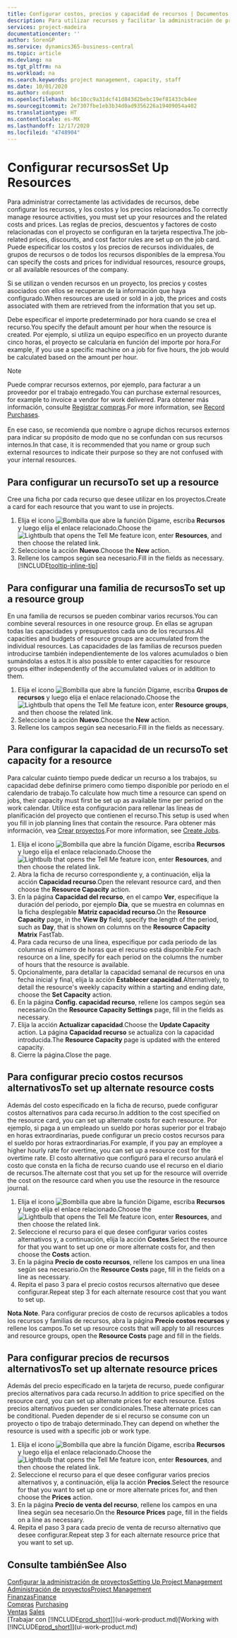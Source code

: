 ```yaml
---
title: Configurar costos, precios y capacidad de recursos | Documentos de Microsoft
description: Para utilizar recursos y facilitar la administración de proyectos, especifique costes y precios para recursos individuales o grupos de recursos, y configure la capacidad de recursos.
services: project-madeira
documentationcenter: ''
author: SorenGP
ms.service: dynamics365-business-central
ms.topic: article
ms.devlang: na
ms.tgt_pltfrm: na
ms.workload: na
ms.search.keywords: project management, capacity, staff
ms.date: 10/01/2020
ms.author: edupont
ms.openlocfilehash: b6c10cc9a31dcf41d843d2bebc19ef81433cb4ee
ms.sourcegitcommit: 2e7307fbe1eb3b34d0ad9356226a19409054a402
ms.translationtype: HT
ms.contentlocale: es-MX
ms.lasthandoff: 12/17/2020
ms.locfileid: "4748904"
---
```

# <a name="set-up-resources"></a><span data-ttu-id="15b5c-103">Configurar recursos</span><span class="sxs-lookup"><span data-stu-id="15b5c-103">Set Up Resources</span></span>
<span data-ttu-id="15b5c-104">Para administrar correctamente las actividades de recursos, debe configurar los recursos, y los costos y los precios relacionados.</span><span class="sxs-lookup"><span data-stu-id="15b5c-104">To correctly manage resource activities, you must set up your resources and the related costs and prices.</span></span> <span data-ttu-id="15b5c-105">Las reglas de precios, descuentos y factores de costo relacionadas con el proyecto se configuran en la tarjeta respectiva.</span><span class="sxs-lookup"><span data-stu-id="15b5c-105">The job-related prices, discounts, and cost factor rules are set up on the job card.</span></span> <span data-ttu-id="15b5c-106">Puede especificar los costos y los precios de recursos individuales, de grupos de recursos o de todos los recursos disponibles de la empresa.</span><span class="sxs-lookup"><span data-stu-id="15b5c-106">You can specify the costs and prices for individual resources, resource groups, or all available resources of the company.</span></span>

<span data-ttu-id="15b5c-107">Si se utilizan o venden recursos en un proyecto, los precios y costes asociados con ellos se recuperan de la información que haya configurado.</span><span class="sxs-lookup"><span data-stu-id="15b5c-107">When resources are used or sold in a job, the prices and costs associated with them are retrieved from the information that you set up.</span></span>

<span data-ttu-id="15b5c-108">Debe especificar el importe predeterminado por hora cuando se crea el recurso.</span><span class="sxs-lookup"><span data-stu-id="15b5c-108">You specify the default amount per hour when the resource is created.</span></span> <span data-ttu-id="15b5c-109">Por ejemplo, si utiliza un equipo específico en un proyecto durante cinco horas, el proyecto se calcularía en función del importe por hora.</span><span class="sxs-lookup"><span data-stu-id="15b5c-109">For example, if you use a specific machine on a job for five hours, the job would be calculated based on the amount per hour.</span></span>

> [!NOTE]
> <span data-ttu-id="15b5c-110">Puede comprar recursos externos, por ejemplo, para facturar a un proveedor por el trabajo entregado.</span><span class="sxs-lookup"><span data-stu-id="15b5c-110">You can purchase external resources, for example to invoice a vendor for work delivered.</span></span> <span data-ttu-id="15b5c-111">Para obtener más información, consulte [Registrar compras](purchasing-how-record-purchases.md).</span><span class="sxs-lookup"><span data-stu-id="15b5c-111">For more information, see [Record Purchases](purchasing-how-record-purchases.md).</span></span><br /><br />
> <span data-ttu-id="15b5c-112">En ese caso, se recomienda que nombre o agrupe dichos recursos externos para indicar su propósito de modo que no se confundan con sus recursos internos.</span><span class="sxs-lookup"><span data-stu-id="15b5c-112">In that case, it is recommended that you name or group such external resources to indicate their purpose so they are not confused with your internal resources.</span></span>

## <a name="to-set-up-a-resource"></a><span data-ttu-id="15b5c-113">Para configurar un recurso</span><span class="sxs-lookup"><span data-stu-id="15b5c-113">To set up a resource</span></span>
<span data-ttu-id="15b5c-114">Cree una ficha por cada recurso que desee utilizar en los proyectos.</span><span class="sxs-lookup"><span data-stu-id="15b5c-114">Create a card for each resource that you want to use in projects.</span></span>

1. <span data-ttu-id="15b5c-115">Elija el icono ![Bombilla que abre la función Dígame](media/ui-search/search_small.png "Dígame qué desea hacer"), escriba **Recursos** y luego elija el enlace relacionado.</span><span class="sxs-lookup"><span data-stu-id="15b5c-115">Choose the ![Lightbulb that opens the Tell Me feature](media/ui-search/search_small.png "Tell me what you want to do") icon, enter **Resources**, and then choose the related link.</span></span>
2. <span data-ttu-id="15b5c-116">Seleccione la acción **Nuevo**.</span><span class="sxs-lookup"><span data-stu-id="15b5c-116">Choose the **New** action.</span></span>
3. <span data-ttu-id="15b5c-117">Rellene los campos según sea necesario.</span><span class="sxs-lookup"><span data-stu-id="15b5c-117">Fill in the fields as necessary.</span></span> [!INCLUDE[tooltip-inline-tip](includes/tooltip-inline-tip_md.md)]  

## <a name="to-set-up-a-resource-group"></a><span data-ttu-id="15b5c-118">Para configurar una familia de recursos</span><span class="sxs-lookup"><span data-stu-id="15b5c-118">To set up a resource group</span></span>
<span data-ttu-id="15b5c-119">En una familia de recursos se pueden combinar varios recursos.</span><span class="sxs-lookup"><span data-stu-id="15b5c-119">You can combine several resources in one resource group.</span></span> <span data-ttu-id="15b5c-120">En ellas se agrupan todas las capacidades y presupuestos cada uno de los recursos.</span><span class="sxs-lookup"><span data-stu-id="15b5c-120">All capacities and budgets of resource groups are accumulated from the individual resources.</span></span> <span data-ttu-id="15b5c-121">Las capacidades de las familias de recursos pueden introducirse también independientemente de los valores acumulados o bien sumándolas a estos.</span><span class="sxs-lookup"><span data-stu-id="15b5c-121">It is also possible to enter capacities for resource groups either independently of the accumulated values or in addition to them.</span></span>

1. <span data-ttu-id="15b5c-122">Elija el icono ![Bombilla que abre la función Dígame](media/ui-search/search_small.png "Dígame qué desea hacer"), escriba **Grupos de recursos** y luego elija el enlace relacionado.</span><span class="sxs-lookup"><span data-stu-id="15b5c-122">Choose the ![Lightbulb that opens the Tell Me feature](media/ui-search/search_small.png "Tell me what you want to do") icon, enter **Resource groups**, and then choose the related link.</span></span>
2. <span data-ttu-id="15b5c-123">Seleccione la acción **Nuevo**.</span><span class="sxs-lookup"><span data-stu-id="15b5c-123">Choose the **New** action.</span></span>
3. <span data-ttu-id="15b5c-124">Rellene los campos según sea necesario.</span><span class="sxs-lookup"><span data-stu-id="15b5c-124">Fill in the fields as necessary.</span></span>

## <a name="to-set-capacity-for-a-resource"></a><span data-ttu-id="15b5c-125">Para configurar la capacidad de un recurso</span><span class="sxs-lookup"><span data-stu-id="15b5c-125">To set capacity for a resource</span></span>
<span data-ttu-id="15b5c-126">Para calcular cuánto tiempo puede dedicar un recurso a los trabajos, su capacidad debe definirse primero como tiempo disponible por periodo en el calendario de trabajo.</span><span class="sxs-lookup"><span data-stu-id="15b5c-126">To calculate how much time a resource can spend on jobs, their capacity must first be set up as available time per period on the work calendar.</span></span> <span data-ttu-id="15b5c-127">Utilice esta configuración para rellenar las líneas de planificación del proyecto que contienen el recurso.</span><span class="sxs-lookup"><span data-stu-id="15b5c-127">This setup is used when you fill in job planning lines that contain the resource.</span></span> <span data-ttu-id="15b5c-128">Para obtener más información, vea [Crear proyectos](projects-how-create-jobs.md).</span><span class="sxs-lookup"><span data-stu-id="15b5c-128">For more information, see [Create Jobs](projects-how-create-jobs.md).</span></span>

1. <span data-ttu-id="15b5c-129">Elija el icono ![Bombilla que abre la función Dígame](media/ui-search/search_small.png "Dígame qué desea hacer"), escriba **Recursos** y luego elija el enlace relacionado.</span><span class="sxs-lookup"><span data-stu-id="15b5c-129">Choose the ![Lightbulb that opens the Tell Me feature](media/ui-search/search_small.png "Tell me what you want to do") icon, enter **Resources**, and then choose the related link.</span></span>
2. <span data-ttu-id="15b5c-130">Abra la ficha de recurso correspondiente y, a continuación, elija la acción **Capacidad recurso**.</span><span class="sxs-lookup"><span data-stu-id="15b5c-130">Open the relevant resource card, and then choose the **Resource Capacity** action.</span></span>
3. <span data-ttu-id="15b5c-131">En la página **Capacidad del recurso**, en el campo **Ver**, especifique la duración del periodo, por ejemplo **Día**, que se muestra en columnas en la ficha desplegable **Matriz capacidad recurso**.</span><span class="sxs-lookup"><span data-stu-id="15b5c-131">On the **Resource Capacity** page, in the **View By** field, specify the length of the period, such as **Day**, that is shown on columns on the **Resource Capacity Matrix** FastTab.</span></span>
4. <span data-ttu-id="15b5c-132">Para cada recurso de una línea, especifique por cada periodo de las columnas el número de horas que el recurso está disponible.</span><span class="sxs-lookup"><span data-stu-id="15b5c-132">For each resource on a line, specify for each period on the columns the number of hours that the resource is available.</span></span>
5. <span data-ttu-id="15b5c-133">Opcionalmente, para detallar la capacidad semanal de recursos en una fecha inicial y final, elija la acción **Establecer capacidad**.</span><span class="sxs-lookup"><span data-stu-id="15b5c-133">Alternatively, to detail the resource's weekly capacity within a starting and ending date, choose the **Set Capacity** action.</span></span>
6. <span data-ttu-id="15b5c-134">En la página **Config. capacidad recurso**, rellene los campos según sea necesario.</span><span class="sxs-lookup"><span data-stu-id="15b5c-134">On the **Resource Capacity Settings** page, fill in the fields as necessary.</span></span>
7. <span data-ttu-id="15b5c-135">Elija la acción **Actualizar capacidad**.</span><span class="sxs-lookup"><span data-stu-id="15b5c-135">Choose the **Update Capacity** action.</span></span> <span data-ttu-id="15b5c-136">La página **Capacidad recurso** se actualiza con la capacidad introducida.</span><span class="sxs-lookup"><span data-stu-id="15b5c-136">The **Resource Capacity** page is updated with the entered capacity.</span></span>
8. <span data-ttu-id="15b5c-137">Cierre la página.</span><span class="sxs-lookup"><span data-stu-id="15b5c-137">Close the page.</span></span>

## <a name="to-set-up-alternate-resource-costs"></a><span data-ttu-id="15b5c-138">Para configurar precio costos recursos alternativos</span><span class="sxs-lookup"><span data-stu-id="15b5c-138">To set up alternate resource costs</span></span>
<span data-ttu-id="15b5c-139">Además del costo especificado en la ficha de recurso, puede configurar costos alternativos para cada recurso.</span><span class="sxs-lookup"><span data-stu-id="15b5c-139">In addition to the cost specified on the resource card, you can set up alternate costs for each resource.</span></span> <span data-ttu-id="15b5c-140">Por ejemplo, si paga a un empleado un sueldo por horas superior por el trabajo en horas extraordinarias, puede configurar un precio costos recursos para el sueldo por horas extraordinarias.</span><span class="sxs-lookup"><span data-stu-id="15b5c-140">For example, if you pay an employee a higher hourly rate for overtime, you can set up a resource cost for the overtime rate.</span></span> <span data-ttu-id="15b5c-141">El costo alternativo que configuró para el recurso anulará el costo que consta en la ficha de recurso cuando use el recurso en el diario de recursos.</span><span class="sxs-lookup"><span data-stu-id="15b5c-141">The alternate cost that you set up for the resource will override the cost on the resource card when you use the resource in the resource journal.</span></span>

1. <span data-ttu-id="15b5c-142">Elija el icono ![Bombilla que abre la función Dígame](media/ui-search/search_small.png "Dígame qué desea hacer"), escriba **Recursos** y luego elija el enlace relacionado.</span><span class="sxs-lookup"><span data-stu-id="15b5c-142">Choose the ![Lightbulb that opens the Tell Me feature](media/ui-search/search_small.png "Tell me what you want to do") icon, enter **Resources**, and then choose the related link.</span></span>  
2. <span data-ttu-id="15b5c-143">Seleccione el recurso para el que desee configurar varios costes alternativos y, a continuación, elija la acción **Costes**.</span><span class="sxs-lookup"><span data-stu-id="15b5c-143">Select the resource for that you want to set up one or more alternate costs for, and then choose the **Costs** action.</span></span>  
3. <span data-ttu-id="15b5c-144">En la página **Precio de costo recursos**, rellene los campos en una línea según sea necesario.</span><span class="sxs-lookup"><span data-stu-id="15b5c-144">On the **Resource Costs** page, fill in the fields on a line as necessary.</span></span>  
4. <span data-ttu-id="15b5c-145">Repita el paso 3 para el precio costos recursos alternativo que desee configurar.</span><span class="sxs-lookup"><span data-stu-id="15b5c-145">Repeat step 3 for each alternate resource cost that you want to set up.</span></span>

<span data-ttu-id="15b5c-146">**Nota**.</span><span class="sxs-lookup"><span data-stu-id="15b5c-146">**Note**.</span></span> <span data-ttu-id="15b5c-147">Para configurar precios de costo de recursos aplicables a todos los recursos y familias de recursos, abra la página **Precio costos recursos** y rellene los campos.</span><span class="sxs-lookup"><span data-stu-id="15b5c-147">To set up resource costs that will apply to all resources and resource groups, open the **Resource Costs** page and fill in the fields.</span></span>

## <a name="to-set-up-alternate-resource-prices"></a><span data-ttu-id="15b5c-148">Para configurar precios de recursos alternativos</span><span class="sxs-lookup"><span data-stu-id="15b5c-148">To set up alternate resource prices</span></span>
<span data-ttu-id="15b5c-149">Además del precio especificado en la tarjeta de recurso, puede configurar precios alternativos para cada recurso.</span><span class="sxs-lookup"><span data-stu-id="15b5c-149">In addition to price specified on the resource card, you can set up alternate prices for each resource.</span></span> <span data-ttu-id="15b5c-150">Estos precios alternativos pueden ser condicionales.</span><span class="sxs-lookup"><span data-stu-id="15b5c-150">These alternate prices can be conditional.</span></span> <span data-ttu-id="15b5c-151">Pueden depender de si el recurso se consume con un proyecto o tipo de trabajo determinado.</span><span class="sxs-lookup"><span data-stu-id="15b5c-151">They can depend on whether the resource is used with a specific job or work type.</span></span>

1. <span data-ttu-id="15b5c-152">Elija el icono ![Bombilla que abre la función Dígame](media/ui-search/search_small.png "Dígame qué desea hacer"), escriba **Recursos** y luego elija el enlace relacionado.</span><span class="sxs-lookup"><span data-stu-id="15b5c-152">Choose the ![Lightbulb that opens the Tell Me feature](media/ui-search/search_small.png "Tell me what you want to do") icon, enter **Resources**, and then choose the related link.</span></span>
2. <span data-ttu-id="15b5c-153">Seleccione el recurso para el que desee configurar varios precios alternativos y, a continuación, elija la acción **Precios**.</span><span class="sxs-lookup"><span data-stu-id="15b5c-153">Select the resource for that you want to set up one or more alternate prices for, and then choose the **Prices** action.</span></span>
3. <span data-ttu-id="15b5c-154">En la página **Precio de venta del recurso**, rellene los campos en una línea según sea necesario.</span><span class="sxs-lookup"><span data-stu-id="15b5c-154">On the **Resource Prices** page, fill in the fields on a line as necessary.</span></span>
4. <span data-ttu-id="15b5c-155">Repita el paso 3 para cada precio de venta de recurso alternativo que desee configurar.</span><span class="sxs-lookup"><span data-stu-id="15b5c-155">Repeat step 3 for each alternate resource price that you want to set up.</span></span>

## <a name="see-also"></a><span data-ttu-id="15b5c-156">Consulte también</span><span class="sxs-lookup"><span data-stu-id="15b5c-156">See Also</span></span>
[<span data-ttu-id="15b5c-157">Configurar la administración de proyectos</span><span class="sxs-lookup"><span data-stu-id="15b5c-157">Setting Up Project Management</span></span>](projects-setup-projects.md)  
[<span data-ttu-id="15b5c-158">Administración de proyectos</span><span class="sxs-lookup"><span data-stu-id="15b5c-158">Project Management</span></span>](projects-manage-projects.md)  
[<span data-ttu-id="15b5c-159">Finanzas</span><span class="sxs-lookup"><span data-stu-id="15b5c-159">Finance</span></span>](finance.md)  
<span data-ttu-id="15b5c-160">[Compras](purchasing-manage-purchasing.md)       </span><span class="sxs-lookup"><span data-stu-id="15b5c-160">[Purchasing](purchasing-manage-purchasing.md)       </span></span>  
<span data-ttu-id="15b5c-161">[Ventas](sales-manage-sales.md)    </span><span class="sxs-lookup"><span data-stu-id="15b5c-161">[Sales](sales-manage-sales.md)    </span></span>  
<span data-ttu-id="15b5c-162">[Trabajar con [!INCLUDE[prod_short](includes/prod_short.md)]](ui-work-product.md)</span><span class="sxs-lookup"><span data-stu-id="15b5c-162">[Working with [!INCLUDE[prod_short](includes/prod_short.md)]](ui-work-product.md)</span></span>  
